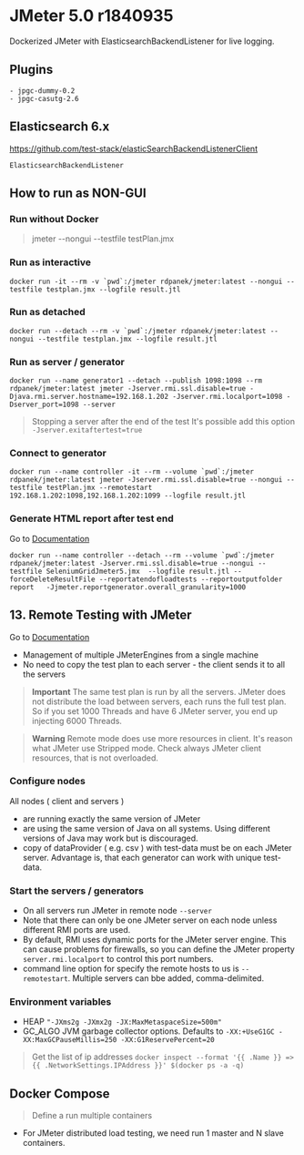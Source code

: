 # JMeter 5.0 r1840935
Dockerized JMeter with ElasticsearchBackendListener for live logging.

## Plugins
```
- jpgc-dummy-0.2
- jpgc-casutg-2.6
```

## Elasticsearch 6.x
https://github.com/test-stack/elasticSearchBackendListenerClient
```
ElasticsearchBackendListener
```

## How to run as NON-GUI
### Run without Docker
> jmeter --nongui --testfile testPlan.jmx

### Run as interactive
```
docker run -it --rm -v `pwd`:/jmeter rdpanek/jmeter:latest --nongui --testfile testplan.jmx --logfile result.jtl
```
### Run as detached
```
docker run --detach --rm -v `pwd`:/jmeter rdpanek/jmeter:latest --nongui --testfile testplan.jmx --logfile result.jtl
```
### Run as server / generator
```
docker run --name generator1 --detach --publish 1098:1098 --rm rdpanek/jmeter:latest jmeter -Jserver.rmi.ssl.disable=true -Djava.rmi.server.hostname=192.168.1.202 -Jserver.rmi.localport=1098 -Dserver_port=1098 --server
```
>Stopping a server after the end of the test It's possible add this option
`-Jserver.exitaftertest=true`
### Connect to generator
```
docker run --name controller -it --rm --volume `pwd`:/jmeter rdpanek/jmeter:latest jmeter -Jserver.rmi.ssl.disable=true --nongui --testfile testPlan.jmx --remotestart 192.168.1.202:1098,192.168.1.202:1099 --logfile result.jtl
```

### Generate HTML report after test end
Go to [Documentation](https://jmeter.apache.org/usermanual/generating-dashboard.html)
```
docker run --name controller --detach --rm --volume `pwd`:/jmeter rdpanek/jmeter:latest -Jserver.rmi.ssl.disable=true --nongui --testfile SeleniumGridJmeter5.jmx  --logfile result.jtl --forceDeleteResultFile --reportatendofloadtests --reportoutputfolder report   -Jjmeter.reportgenerator.overall_granularity=1000
```

## 13. Remote Testing with JMeter
Go to [Documentation](https://jmeter.apache.org/usermanual/remote-test.html)
- Management of multiple JMeterEngines from a single machine
- No need to copy the test plan to each server - the client sends it to all the servers

> **Important** The same test plan is run by all the servers. JMeter does not distribute the load between servers, each runs the full test plan. So if you set 1000 Threads and have 6 JMeter server, you end up injecting 6000 Threads.

> **Warning** Remote mode does use more resources in client. It's reason what JMeter use Stripped mode. Check always JMeter client resources, that is not overloaded.

### Configure nodes

All nodes ( client and servers )
- are running exactly the same version of JMeter
- are using the same version of Java on all systems. Using different versions of Java may work but is discouraged.
- copy of dataProvider ( e.g. csv ) with test-data must be on each JMeter server.
Advantage is, that each generator can work with unique test-data.

### Start the servers / generators

- On all servers run JMeter in remote node `--server`
- Note that there can only be one JMeter server on each node unless different RMI ports are used.
- By default, RMI uses dynamic ports for the JMeter server engine. This can cause problems for firewalls, so you can define the JMeter property `server.rmi.localport` to control this port numbers.
- command line option for specify the remote hosts to us is `--remotestart`. Multiple servers can bbe added, comma-delimited.

### Environment variables
- HEAP `"-JXms2g -JXmx2g -JX:MaxMetaspaceSize=500m"`
- GC_ALGO
JVM garbage collector options. Defaults to `-XX:+UseG1GC -XX:MaxGCPauseMillis=250 -XX:G1ReservePercent=20`

> Get the list of ip addresses `docker inspect --format '{{ .Name }} => {{ .NetworkSettings.IPAddress }}' $(docker ps -a -q)`

## Docker Compose
> Define a run multiple containers

- For JMeter distributed load testing, we need run 1 master and N slave containers.
